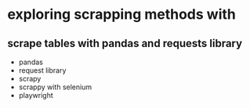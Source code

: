 # exploring scrapping methods with

## scrape tables with pandas and requests library

- pandas
- request library
- scrapy
- scrappy with selenium
- playwright
